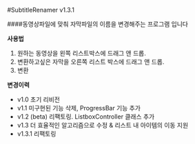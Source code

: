 #SubtitleRenamer v1.3.1

####동영상파일에 맞춰 자막파일의 이름을 변경해주는 프로그램 입니다

**사용법**

1. 원하는 동영상을 왼쪽 리스트박스에 드래그 앤 드롭.
2. 변환하고싶은 자막을 오른쪽 리스트 박스에 드래그 앤 드롭.
3. 변환

**변경이력**

- v1.0  초기 리비전
- v1.1  미구현된 기능 삭제, ProgressBar 기능 추가
- v1.2  (beta) 리팩토링. ListboxController 클래스 추가
- v1.3  더 효율적인 알고리즘으로 수정 & 리스트 내 아이템의 이동 지원
- v1.3.1  리팩토링

